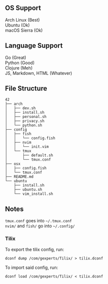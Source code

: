 ## OS Support
Arch Linux (Best)  
Ubuntu (Ok)  
macOS Sierra (Ok)  

## Language Support
Go (Great)  
Python (Good)  
Clojure (Meh)  
JS, Markdown, HTML (Whatever)  

## File Structure
```
42
├── arch
│   ├── dev.sh
│   ├── install.sh
│   ├── personal.sh
│   ├── privacy.sh
│   └── python.sh
├── config
│   ├── fish
│   │   └── config.fish
│   ├── nvim
│   │   └── init.vim
│   └── tmux
│       ├── default.sh
│       └── tmux.conf
├── osx
│   ├── config.fish
│   └── tmux.conf
├── README.md
└── ubuntu
    ├── install.sh
    ├── ubuntu.sh
    └── vim_install.sh
```

## Notes
`tmux.conf` goes into `~/.tmux.conf`  
`nvim/` and `fish/` go into `~/.config/`

### Tilix
To export the tilix config, run:
```
dconf dump /com/gexperts/Tilix/ > tilix.dconf
```

To import said config, run:
```
dconf load /com/gexperts/Tilix/ < tilix.dconf
```
